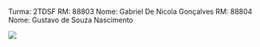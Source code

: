 Turma: 2TDSF
RM: 88803 Nome: Gabriel De Nicola Gonçalves
RM: 88804 Nome: Gustavo de Souza Nascimento

<div>
<a href="https://youtube.com/shorts/6Ahkuj25tPM?feature=share" target="_blank"><img src="https://img.shields.io/badge/YouTube-FF0000?style=for-the-badge&logo=youtube&logoColor=white" target="_blank"></a>
</div>
